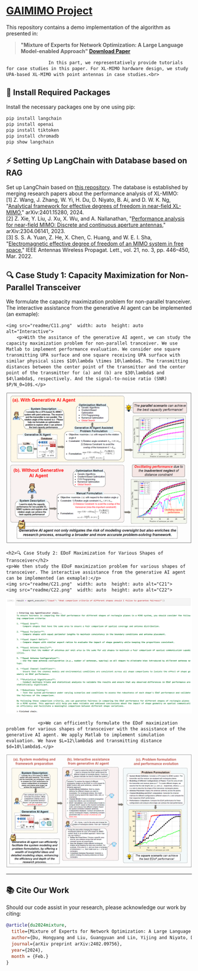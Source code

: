 # [GAIMIMO Project]([https://hongyangdu.github.io/MoE4OPT/](https://zhewang77.github.io/GAI_MIMO/))



This repository contains a demo implementation of the algorithm as presented in:

> **"Mixture of Experts for Network Optimization: A Large Language Model-enabled Approach" [Download Paper](https://arxiv.org/pdf/2402.09756.pdf)**


					In this part, we representatively provide tutorials for case studies in this paper. For XL-MIMO hardware design, we study UPA-based XL-MIMO with point antennas in case studies.<br>
					
					
					
<h2>🔧 Install Required Packages</h2>
<p>Install the necessary packages one by one using pip:</p>
<pre><code>pip install langchain 
pip install openai 
pip install tiktoken 
pip install chromadb
pip show langchain
</code></pre>		    
<h2>⚡ Setting Up LangChain with Database based on RAG</h2>
<p>Set up LangChain based on <a href="https://github.com/RickyZang/GIAI" target="_blank">this repository</a>. The database is established by merging research papers about the performance analysis of XL-MIMO:
<br>
[1] Z. Wang, J. Zhang, W. Yi, H. Du, D. Niyato, B. Ai, and D. W. K. Ng, "<a href="https://arxiv.org/abs/2401.15280" target="_blank">Analytical framework for effective degrees of freedom in near-field XL-MIMO</a>," arXiv:2401.15280, 2024.
<br>
[2] Z. Xie, Y. Liu, J. Xu, X. Wu, and A. Nallanathan, "<a href="https://arxiv.org/abs/2304.06141" target="_blank">Performance analysis for near-field MIMO: Discrete and continuous aperture antennas</a>," arXiv:2304.06141, 2023.
<br>
[3] S. S. A. Yuan, Z. He, X. Chen, C. Huang, and W. E. I. Sha, "<a href="https://ieeexplore.ieee.org/document/9650519" target="_blank">Electromagnetic effective degree of freedom of an MIMO system in free space</a>," IEEE Antennas Wireless Propagat. Lett., vol. 21, no. 3, pp. 446–450, Mar. 2022.
	    

<h2>🔍 Case Study 1: Capacity Maximization for Non-Parallel Transceiver</h2>
    <p>We formulate the capacity maximization problem for non-parallel tranceiver. The interactive assistance from the generative AI agent can be implemented (an exmaple):</p>
	    
    <img src="readme/C11.png"  width: auto  height: auto alt="Interactive">	
		<p>With the assitance of the generative AI agent, we can study the capacity maximization problem for non-parallel tranceiver. We use Matlab to implement performance evaluation. We consider one square transmitting UPA surface and one square receiving UPA surface with similar physical sizes $10\lambda \times 10\lambda$. The transmitting distances between the center point of the transmitter and the center point of the transmitter for (a) and (b) are $30\lambda$ and $4\lambda$, respectively. And the signal-to-noise ratio (SNR) $P/N_0=10$.</p>	
<img src="readme/Case1.png"  width: auto  height: auto alt="Case1">

    <h2>🔍 Case Study 2: EDoF Maximization for Various Shapes of Transceiver</h2>
    <p>We then study the EDoF maximization problem for various shapes of transceiver. The interactive assistance from the generative AI agent can be implemented (an exmaple):</p>
    <img src="readme/C21.png"  width: auto  height: auto alt="C21">
    <img src="readme/C22.png"  width: auto  height: auto alt="C22">
   <img src="readme/C22.png"  width: auto  height: auto alt="C23">

				<p>We can efficiently formulate the EDoF maximization problem for various shapes of transceiver with the assistance of the generative AI agent. We apply Matlab to implement simulation evaluation. We have $L=12\lambda$ and transmitting distance $d=10\lambda$.</p>
   <img src="readme/Case2.png"  width: auto  height: auto alt="Case2">
    <hr>

## 📚 Cite Our Work

Should our code assist in your research, please acknowledge our work by citing:

```bibtex
@article{du2024mixture,
  title={Mixture of Experts for Network Optimization: A Large Language Model-enabled Approach},
  author={Du, Hongyang and Liu, Guangyuan and Lin, Yijing and Niyato, Dusit and Kang, Jiawen and Xiong, Zehui and Kim, Dong In},
  journal={arXiv preprint arXiv:2402.09756},
  year={2024},
  month = {Feb.}
}
```
